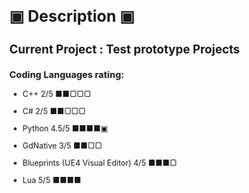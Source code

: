 # ▣ Description ▣
## Current Project : Test prototype Projects
### Coding Languages rating:
* C++ 2/5 ■■▢▢▢


* C# 2/5 ■■▢▢▢


* Python 4.5/5 ■■■■▣


* GdNative 3/5 ■■▢▢


* Blueprints (UE4 Visual Editor) 4/5 ■■■▢


* Lua 5/5 ■■■■


